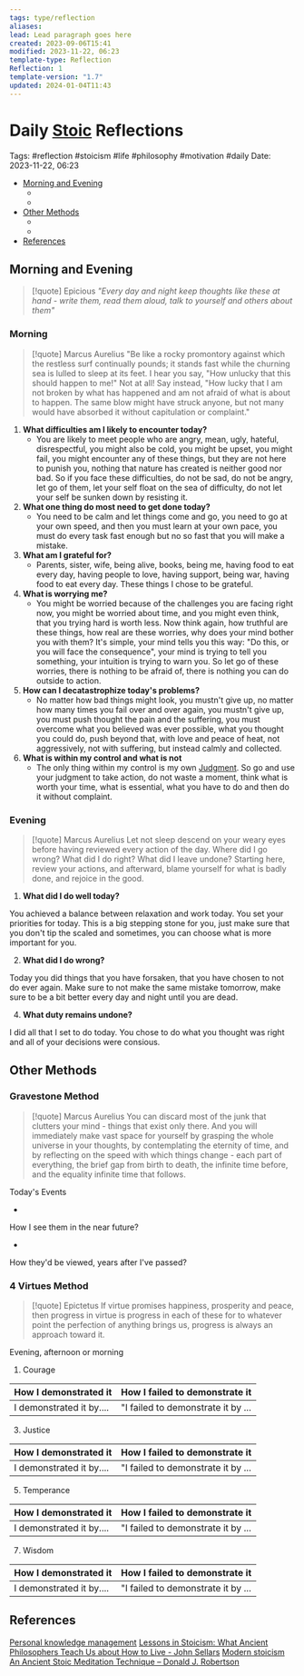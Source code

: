 ```yaml
---
tags: type/reflection
aliases: 
lead: Lead paragraph goes here
created: 2023-09-06T15:41
modified: 2023-11-22, 06:23
template-type: Reflection
Reflection: 1
template-version: "1.7"
updated: 2024-01-04T11:43
---
```



# Daily [Stoic](../SLIP-BOX/Stoicism.md) Reflections

Tags:  #reflection #stoicism #life #philosophy #motivation #daily 
Date: 2023-11-22, 06:23

- [Morning and Evening](#Morning%20and%20Evening)
	- [](#Morning%20and%20Evening#Morning%20and%20Evening#Morning|Morning)
	- [](#Morning%20and%20Evening#Morning%20and%20Evening#Evening|Evening)
- [Other Methods](#Other%20Methods)
	- [](#Other%20Methods#Other%20Methods#Gravestone%20Method|Gravestone%20Method)
	- [](#Other%20Methods#Other%20Methods#4%20Virtues%20Method|4%20Virtues%20Method)
- [References](#References)


## Morning and Evening

> [!quote] Epicious 
> _"Every day and night keep thoughts like these at hand - write them, read them aloud, talk to yourself and others about them"_

### Morning

> [!quote] Marcus Aurelius
> "Be like a rocky promontory against which the restless surf continually pounds; it stands fast while the churning sea is lulled to sleep at its feet. I hear you say, "How unlucky that this should happen to me!" Not at all! Say instead, "How lucky that I am not broken by what has happened and am not afraid of what is about to happen. The same blow might have struck anyone, but not many would have absorbed it without capitulation or complaint."

1. **What difficulties am I likely to encounter today?**
	- You are likely to meet people who are angry, mean, ugly, hateful, disrespectful, you might also be cold, you might be upset, you might fail, you might encounter any of these things, but they are not here to punish you, nothing that nature has created is neither good nor bad. So if you face these difficulties, do not be sad, do not be angry, let go of them, let your self float on the sea of difficulty, do not let your self be sunken down by resisting it.
2. **What one thing do most need to get done today?**
	- You need to be calm and let things come and go, you need to go at your own speed, and then you must learn at your own pace, you must do every task fast enough but no so fast that you will make a mistake. 
1. **What am I grateful for?**
	- Parents, sister, wife, being alive, books, being me, having food to eat every day, having people to love, having support, being war, having food to eat every day. These things I chose to be grateful.
2. **What is worrying me?**
	- You might be worried because of the challenges you are facing right now, you might be worried about time, and you might even think, that you trying hard is worth less. Now think again, how truthful are these things, how real are these worries, why does your mind bother you with them? It's simple, your mind tells you this way: "Do this, or you will face the consequence", your mind is trying to tell you something, your intuition is trying to warn you. So let go of these worries, there is nothing to be afraid of, there is nothing you can do outside to action. 
3. **How can I decatastrophize today's problems?**
	- No matter how bad things might look, you mustn't give up, no matter how many times you fail over and over again, you mustn't give up, you must push thought the pain and the suffering, you must overcome what you believed was ever possible, what you thought you could do, push beyond that, with love and peace of heat, not aggressively, not with suffering, but instead calmly and collected.
4. **What is within my control and what is not**
	- The only thing within my control is my own [Judgment](../SLIP-BOX/Control%20Over%20Judgment.md). So go and use your judgment to take action, do not waste a moment, think what is worth your time, what is essential, what you have to do and then do it without complaint.

### Evening

> [!quote] Marcus Aurelius
> Let not sleep descend on your weary eyes before having reviewed every action of the day. Where did I go wrong? What did I do right? What did I leave undone? Starting here, review your actions, and afterward, blame yourself for what is badly done, and rejoice in the good.

1. **What did I do well today?**

You achieved a balance between relaxation and work today. You set your priorities for today. This is a big stepping stone for you, just make sure that you don't tip the scaled and sometimes, you can choose what is more important for you.

2. **What did I do wrong?**

Today you did things that you have forsaken, that you have chosen to not do ever again. Make sure to not make the same mistake tomorrow, make sure to be a bit better every day and night until you are dead. 

4. **What duty remains undone?**

I did all that I set to do today. You chose to do what you thought was right and all of your decisions were consious. 

## Other Methods

### Gravestone Method

> [!quote] Marcus Aurelius
> You can discard most of the junk that clutters your mind - things that exist only there. And you will immediately make vast space for yourself by grasping the whole universe in your thoughts, by contemplating the eternity of time, and by reflecting on the speed with which things change - each part of everything, the brief gap from birth to death, the infinite time before, and the equality infinite time that follows. 

Today's Events 

-

How I see them in the near future? 

-

How they'd be viewed, years after I've passed?

### 4 Virtues Method

> [!quote] Epictetus 
> If virtue promises happiness, prosperity and peace, then progress in virtue is progress in each of these for to whatever point the perfection of anything brings us, progress is always an approach toward it.

Evening, afternoon or morning

1. Courage 

| How I demonstrated it  | How I failed to demonstrate it |
| ------------------- | ---------------- |
| I demonstrated it by....                 | "I failed to demonstrate it by ...              |

3. Justice

| How I demonstrated it  | How I failed to demonstrate it |
| ------------------- | ---------------- |
| I demonstrated it by....                 | "I failed to demonstrate it by ...             

5. Temperance

| How I demonstrated it  | How I failed to demonstrate it |
| ------------------- | ---------------- |
| I demonstrated it by....                 | "I failed to demonstrate it by ...             

7. Wisdom

| How I demonstrated it  | How I failed to demonstrate it |
| ------------------- | ---------------- |
| I demonstrated it by....                 | "I failed to demonstrate it by ...             

## References

[Personal knowledge management](Personal%20knowledge%20management.md)
[Lessons in Stoicism: What Ancient Philosophers Teach Us about How to Live - John Sellars](https://books.google.cz/books/about/Lessons_in_Stoicism.html?id=ky84zQEACAAJ&redir_esc=y)
[Modern stoicism](https://modernstoicism.com/)
[An Ancient Stoic Meditation Technique – Donald J. Robertson](https://donaldrobertson.name/2017/03/22/an-ancient-stoic-meditation-technique/)


